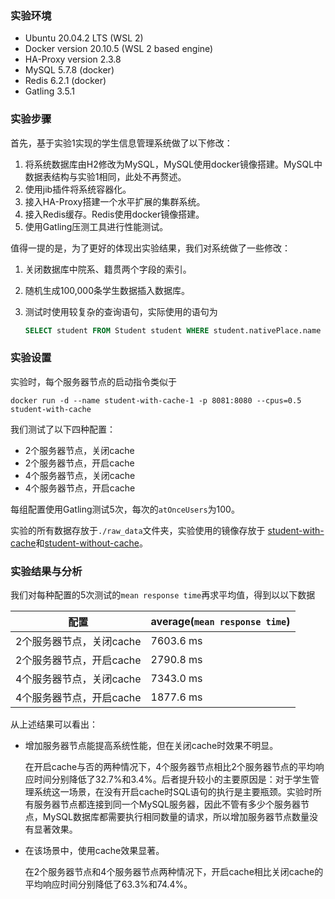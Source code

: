### 实验环境

- Ubuntu 20.04.2 LTS (WSL 2)
- Docker version 20.10.5 (WSL 2 based engine)
- HA-Proxy version 2.3.8
- MySQL 5.7.8 (docker)
- Redis 6.2.1 (docker)
- Gatling 3.5.1

### 实验步骤

首先，基于实验1实现的学生信息管理系统做了以下修改：

1. 将系统数据库由H2修改为MySQL，MySQL使用docker镜像搭建。MySQL中数据表结构与实验1相同，此处不再赘述。
2. 使用jib插件将系统容器化。
3. 接入HA-Proxy搭建一个水平扩展的集群系统。
4. 接入Redis缓存。Redis使用docker镜像搭建。
5. 使用Gatling压测工具进行性能测试。

值得一提的是，为了更好的体现出实验结果，我们对系统做了一些修改：

1. 关闭数据库中院系、籍贯两个字段的索引。

2. 随机生成100,000条学生数据插入数据库。

3. 测试时使用较复杂的查询语句，实际使用的语句为

   ```sql
   SELECT student FROM Student student WHERE student.nativePlace.name LIKE '%guangdong%' OR student.department.name LIKE '%computer%' ORDER BY student.birthDate ASC
   ```

### 实验设置

实验时，每个服务器节点的启动指令类似于

```shell
docker run -d --name student-with-cache-1 -p 8081:8080 --cpus=0.5 student-with-cache
```

我们测试了以下四种配置：

- 2个服务器节点，关闭cache
- 2个服务器节点，开启cache
- 4个服务器节点，关闭cache
- 4个服务器节点，开启cache

每组配置使用Gatling测试5次，每次的`atOnceUsers`为100。

实验的所有数据存放于`./raw_data`文件夹，实验使用的镜像存放于 [student-with-cache](https://hub.docker.com/repository/docker/ershierdu/student-with-cache)和[student-without-cache](https://hub.docker.com/repository/docker/ershierdu/student-without-cache)。

### 实验结果与分析

我们对每种配置的5次测试的`mean response time`再求平均值，得到以以下数据

| 配置                     | average(`mean response time`) |
| ------------------------ | ----------------------------- |
| 2个服务器节点，关闭cache | 7603.6 ms                     |
| 2个服务器节点，开启cache | 2790.8 ms                     |
| 4个服务器节点，关闭cache | 7343.0 ms                     |
| 4个服务器节点，开启cache | 1877.6 ms                     |

从上述结果可以看出：

- 增加服务器节点能提高系统性能，但在关闭cache时效果不明显。

  在开启cache与否的两种情况下，4个服务器节点相比2个服务器节点的平均响应时间分别降低了32.7%和3.4%。后者提升较小的主要原因是：对于学生管理系统这一场景，在没有开启cache时SQL语句的执行是主要瓶颈。实验时所有服务器节点都连接到同一个MySQL服务器，因此不管有多少个服务器节点，MySQL数据库都需要执行相同数量的请求，所以增加服务器节点数量没有显著效果。

- 在该场景中，使用cache效果显著。

  在2个服务器节点和4个服务器节点两种情况下，开启cache相比关闭cache的平均响应时间分别降低了63.3%和74.4%。

